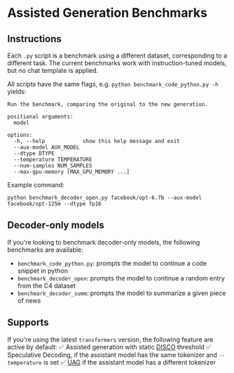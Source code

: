 # Assisted Generation Benchmarks

## Instructions

Each `.py` script is a benchmark using a different dataset, corresponding to a different task. The current benchmarks
work with instruction-tuned models, but no chat template is applied.

All scripts have the same flags, e.g. `python benchmark_code_python.py -h` yields:
```
Run the benchmark, comparing the original to the new generation.

positional arguments:
  model

options:
  -h, --help            show this help message and exit
  --aux-model AUX_MODEL
  --dtype DTYPE
  --temperature TEMPERATURE
  --num-samples NUM_SAMPLES
  --max-gpu-memory [MAX_GPU_MEMORY ...]
```

Example command:
```
python benchmark_decoder_open.py facebook/opt-6.7b --aux-model facebook/opt-125m --dtype fp16
```

## Decoder-only models

If you're looking to benchmark decoder-only models, the following benchmarks are available:
- `benchmark_code_python.py`: prompts the model to continue a code snippet in python
- `benchmark_decoder_open`: prompts the model to continue a random entry from the C4 dataset
- `benchmark_decoder_summ`: prompts the model to summarize a given piece of news


## Supports

If you're using the latest `transformers` version, the following feature are active by default:
✅ Assisted generation with static [DISCO](https://arxiv.org/abs/2405.04304) threshold
✅ Speculative Decoding, if the assistant model has the same tokenizer and `--temperature` is set
✅ [UAG](https://huggingface.co/blog/universal_assisted_generation) if the assistant model has a different tokenizer
